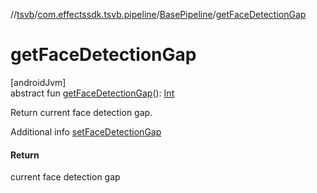 //[tsvb](../../../index.md)/[com.effectssdk.tsvb.pipeline](../index.md)/[BasePipeline](index.md)/[getFaceDetectionGap](get-face-detection-gap.md)

# getFaceDetectionGap

[androidJvm]\
abstract fun [getFaceDetectionGap](get-face-detection-gap.md)(): [Int](https://kotlinlang.org/api/latest/jvm/stdlib/kotlin/-int/index.html)

Return current face detection gap.

Additional info [setFaceDetectionGap](set-face-detection-gap.md)

#### Return

current face detection gap
